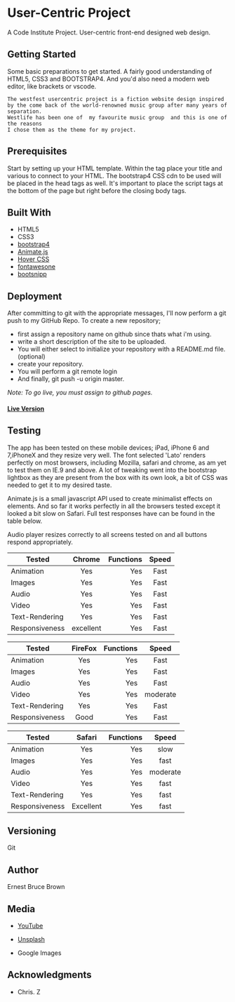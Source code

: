 # User-Centric Project

A Code Institute Project. User-centric front-end designed web design.

## Getting Started

Some basic preparations to get started. A fairly good understanding of HTML5, CSS3 and BOOTSTRAP4. And you'd also need a modern web editor, like brackets or vscode.

    The westfest usercentric project is a fiction website design inspired by the come back of the world-renowned music group after many years of separation. 
    Westlife has been one of  my favourite music group  and this is one of the reasons 
    I chose them as the theme for my project.


## Prerequisites

Start by setting up your HTML template. Within the <head> tag place your title and various <links> to connect to your HTML. The bootstrap4 CSS cdn to be used will be placed in the head tags as well. It's important to place the script tags at the bottom of the page but right before the closing body tags.




## Built With

* HTML5 
* CSS3
* [bootstrap4](https://getbootstrap.com/)
* [Animate.js](https://daneden.github.io/animate.css/)
* [Hover CSS](http://ianlunn.github.io/Hover/)
* [fontawesone](https://fontawesome.com/icons?d=gallery&s=solid&m=free)
* [bootsnipp](https://bootsnipp.com)
   

## Deployment

After committing to git with the appropriate messages, 
I'll now perform a git push to my GitHub Repo.
To create a new repository;
* first assign a repository name on github since thats what i'm using.
* write a short description of the site to be uploaded.
* You will either select to initialize your repository with a README.md file. (optional)
* create your repository.
* You will perform a git remote login
* And finally, git push -u origin master.

 *Note: To go live, you must assign to github pages.*

#### [Live Version](https://nexto123.github.io/user-centric)

## Testing

The app has been tested on these mobile devices; iPad, iPhone 6 and 7,iPhoneX and they 
resize very well. 
The font selected 'Lato' renders perfectly on most browsers, 
including Mozilla, safari and chrome, as am yet to test them on IE.9 and above.
A lot of tweaking went into the bootstrap lightbox as they are present from the box with its own look, a bit of CSS was needed to get it to my desired taste. 

Animate.js is a small javascript API used to create minimalist effects on elements. 
And so far it works perfectly in all the browsers tested except it looked a bit slow on Safari.
Full test responses have can be found in the table below. 

Audio player resizes correctly to all screens tested on and all buttons respond
appropriately.


|    Tested      |    Chrome     | Functions  |   Speed   |    
| -------------  |:-------------:|  ---------:|:---------:|
| Animation      |    Yes        |     Yes    |   Fast    |
| Images         |    Yes        |     Yes    |   Fast    |
| Audio          |    Yes        |     Yes    |   Fast    |
| Video          |    Yes        |     Yes    |   Fast    |
| Text-Rendering |    Yes        |     Yes    |   Fast    |
| Responsiveness |   excellent   |     Yes    |   Fast    |

|    Tested      |     FireFox   | Functions  |   Speed   |    
| -------------  |:-------------:|  ---------:|:---------:|
| Animation      |    Yes        |     Yes    |    Fast   |
| Images         |    Yes        |     Yes    |    Fast   |
| Audio          |    Yes        |     Yes    |    Fast   |
| Video          |    Yes        |     Yes    |  moderate |
| Text-Rendering |    Yes        |     Yes    |   Fast    |
| Responsiveness |    Good       |     Yes    |   Fast    |

|    Tested      |     Safari    | Functions  |   Speed   |    
| -------------  |:-------------:|  ---------:|:---------:|
| Animation      |    Yes        |     Yes    |  slow     |
| Images         |    Yes        |     Yes    |  fast     |
| Audio          |    Yes        |     Yes    |  moderate |
| Video          |    Yes        |     Yes    |  fast     |
| Text-Rendering |    Yes        |     Yes    |  fast     |
| Responsiveness |    Excellent  |     Yes    |  fast     |


## Versioning

 Git


## Author

Ernest Bruce Brown


## Media

* [YouTube](https://www.youtube.com/)

* [Unsplash](https://unsplash.com/)

* Google Images


## Acknowledgments

* Chris. Z

